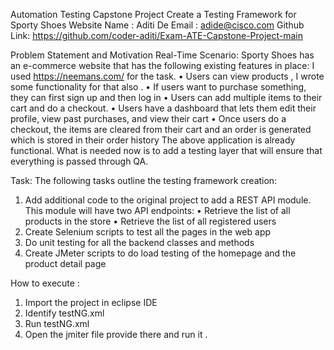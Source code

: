 Automation Testing Capstone Project
Create a Testing Framework for Sporty Shoes Website
Name : Aditi De
Email : adide@cisco.com
Github Link: https://github.com/coder-aditi/Exam-ATE-Capstone-Project-main

Problem Statement and Motivation Real-Time Scenario:
 Sporty Shoes has an e-commerce website that has the following existing features in place:  I used https://neemans.com/ for the task.
• Users can view products  , I wrote some functionality for that also .
• If users want to purchase something, they can first sign up and then log in
• Users can add multiple items to their cart and do a checkout.
• Users have a dashboard that lets them edit their profile, view past purchases, and view their cart
• Once users do a checkout, the items are cleared from their cart and an order is generated which is stored in their order history The above application is already functional. What is needed now is to add a testing layer that will ensure that everything is passed through QA.

Task:
The following tasks outline the testing framework creation:

1. Add additional code to the original project to add a REST API module. This module will have two API endpoints:
   • Retrieve the list of all products in the store
   • Retrieve the list of all registered users
2. Create Selenium scripts to test all the pages in the web app
3. Do unit testing for all the backend classes and methods
4. Create JMeter scripts to do load testing of the homepage and the product detail page

How to execute :

1. Import the project in eclipse IDE
2. Identify testNG.xml
3. Run testNG.xml
4. Open the jmiter file provide there and run it .
